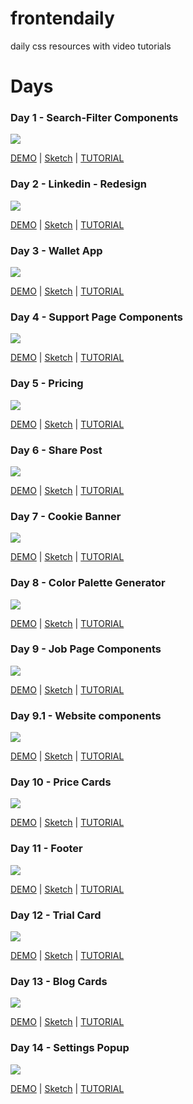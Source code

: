 # frontendaily
daily css resources with video tutorials

# Days

### Day 1 - Search-Filter Components

![](1/1.png)

[DEMO](https://frontendaily.com/day/1) | [Sketch](https://uidesigndaily.com/posts/sketch-search-filter-components-search-filter-day-1183) | [TUTORIAL](https://www.youtube.com/watch?v=aULb2vuQfWw)



### Day 2 - Linkedin - Redesign

![](2/2.png)

[DEMO](https://frontendaily.com/day/2) | [Sketch](https://yadi.sk/d/t3Y4WwVUG5GqvQ) | [TUTORIAL](https://www.youtube.com/watch?v=8s4wyoPVYCQ)


### Day 3 - Wallet App

![](3/3.png)

[DEMO](https://frontendaily.com/day/3) | [Sketch](https://yadi.sk/d/SHERu_5-7fS45g) | [TUTORIAL](https://www.youtube.com/watch?v=qU8u-a5Vbm0)

### Day 4 - Support Page Components

![](4/4.png)

[DEMO](https://frontendaily.com/day/4) | [Sketch](https://uidesigndaily.com/posts/sketch-support-page-components-links-day-1181) | [TUTORIAL](https://www.youtube.com/watch?v=awxzh_kVuLY)

### Day 5 - Pricing

![](5/5.png)

[DEMO](https://frontendaily.com/day/5) | [Sketch](https://uidesigndaily.com/posts/sketch-pricing-table-toggle-black-&-white-switch-day-1070) | [TUTORIAL](https://www.youtube.com/watch?v=lXkEcBM_ukY)

### Day 6 - Share Post

![](6/6.png)

[DEMO](https://frontendaily.com/day/6) | [Sketch](https://uidesigndaily.com/posts/sketch-share-post-social-day-913) | [TUTORIAL](https://www.youtube.com/watch?v=q_Lxl8v__mg)

### Day 7 - Cookie Banner

![](7/7.png)

[DEMO](https://frontendaily.com/day/7) | [Sketch](https://uidesigndaily.com/posts/sketch-cookie-banner-cookies-message-notification-day-1041) | [TUTORIAL](https://www.youtube.com/watch?v=XcpnlmwBI_U)

### Day 8 - Color Palette Generator

![](8/8.png)

[DEMO](https://frontendaily.com/day/8) | [Sketch](https://uidesigndaily.com/posts/sketch-color-palette-generator-picker--day-1114) | [TUTORIAL](https://www.youtube.com/watch?v=V5oCDP4THQc)

### Day 9 - Job Page Components

![](9/9.png)

[DEMO](https://frontendaily.com/day/9) | [Sketch](https://uidesigndaily.com/posts/sketch-job-page-components-filter-search-card-list-button-day-1144) | [TUTORIAL](https://www.youtube.com/watch?v=M2n_pEl3mf0)

### Day 9.1 - Website components

![](9.1/9.1.png)

[DEMO](https://frontendaily.com/day/9.1) | [Sketch](https://uidesigndaily.com/posts/sketch-website-components-button-card-link-day-1191) | [TUTORIAL](https://www.youtube.com/watch?v=PyCCMI9T6p8)

### Day 10 - Price Cards

![](10/10.png)

[DEMO](https://frontendaily.com/day/10) | [Sketch](https://uidesigndaily.com/posts/sketch-price-cards-pricing-dark-theme-day-1165) | [TUTORIAL](https://www.youtube.com/watch?v=cKRnlZjMCKo)

### Day 11 - Footer

![](11/11.png)

[DEMO](https://frontendaily.com/day/11) | [Sketch](https://uidesigndaily.com/posts/sketch-footer-website-day-1014) | [TUTORIAL](https://www.youtube.com/watch?v=3OGmE-WUWKI)

### Day 12 - Trial Card

![](12/12.png)

[DEMO](https://frontendaily.com/day/12) | [Sketch](https://uidesigndaily.com/posts/sketch-trial-card-upgrage-day-991) | [TUTORIAL](https://www.youtube.com/watch?v=MCFungn2DNY)

### Day 13 - Blog Cards

![](13/13.png)

[DEMO](https://frontendaily.com/day/13) | [Sketch](https://uidesigndaily.com/posts/sketch-blog-cards-post-article-thumbnail-day-997) | [TUTORIAL](https://www.youtube.com/watch?v=aXB_mm6y5nQ)

### Day 14 - Settings Popup

![](14/14.png)

[DEMO](https://frontendaily.com/day/14) | [Sketch](https://uidesigndaily.com/posts/sketch-settings-pop-up-controls-day-946) | [TUTORIAL](https://www.youtube.com/watch?v=pMDP9yfvhKA)
